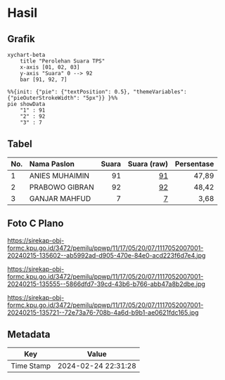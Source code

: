 # Hasil

## Grafik

```mermaid
xychart-beta
    title "Perolehan Suara TPS"
    x-axis [01, 02, 03]
    y-axis "Suara" 0 --> 92
    bar [91, 92, 7]
```

```mermaid
%%{init: {"pie": {"textPosition": 0.5}, "themeVariables": {"pieOuterStrokeWidth": "5px"}} }%%
pie showData
    "1" : 91
    "2" : 92
    "3" : 7
```

## Tabel

| No. | Nama Paslon    | Suara | Suara (raw) | Persentase |
|:--- |:-------------- | -----:| -----------:| ----------:|
| 1   | ANIES MUHAIMIN | 91    | [91][p-1]   | 47,89      |
| 2   | PRABOWO GIBRAN | 92    | [92][p-2]   | 48,42      |
| 3   | GANJAR MAHFUD  | 7     | [7][p-3]    | 3,68       |


[p-1]: https://github.com/gigit-pemilu/pemilu-2024-11-aceh/blob/main/pilpres/hitung-suara/sub/11-aceh/sub/17-bener-meriah/sub/05-bukit/sub/2007-bujang/sub/001-tps/sub/paslon-1.txt
[p-2]: https://github.com/gigit-pemilu/pemilu-2024-11-aceh/blob/main/pilpres/hitung-suara/sub/11-aceh/sub/17-bener-meriah/sub/05-bukit/sub/2007-bujang/sub/001-tps/sub/paslon-2.txt
[p-3]: https://github.com/gigit-pemilu/pemilu-2024-11-aceh/blob/main/pilpres/hitung-suara/sub/11-aceh/sub/17-bener-meriah/sub/05-bukit/sub/2007-bujang/sub/001-tps/sub/paslon-3.txt

## Foto C Plano

https://sirekap-obj-formc.kpu.go.id/3472/pemilu/ppwp/11/17/05/20/07/1117052007001-20240215-135602--ab5992ad-d905-470e-84e0-acd223f6d7e4.jpg

https://sirekap-obj-formc.kpu.go.id/3472/pemilu/ppwp/11/17/05/20/07/1117052007001-20240215-135555--5866dfd7-39cd-43b6-b766-abb47a8b2dbe.jpg

https://sirekap-obj-formc.kpu.go.id/3472/pemilu/ppwp/11/17/05/20/07/1117052007001-20240215-135721--72e73a76-708b-4a6d-b9b1-ae0621fdc165.jpg


## Metadata

| Key        | Value               |
| ---------- | ------------------- |
| Time Stamp | 2024-02-24 22:31:28 |



